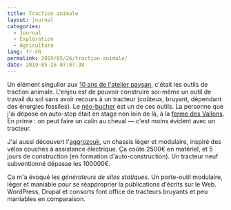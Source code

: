 ```yaml
---
title: Traction animale
layout: journal
categories:
  - Journal
  - Exploration
  - Agriculture
lang: fr-FR
permalink: 2019/05/26/traction-animale/
date: 2019-05-26 07:07:38
---
```


Un élément singulier aux [10 ans de l'atelier paysan](/2019/05/26/10ans-atelier-paysan/), c'était les outils de traction animale. L'enjeu est de pouvoir construire soi-même un outil de travail du sol sans avoir recours à un tracteur (coûteux, bruyant, dépendant des énergies fossiles). Le [néo-bucher](https://www.latelierpaysan.org/Neo-Bucher) est un de ces outils. La personne que j'ai déposé en auto-stop était en stage non loin de là, à la [ferme des Vallons](http://hippotese.free.fr/blog/index.php/tag/Nicolas%20Koziel). En prime : on peut faire un calin au cheval — c'est moins évident avec un tracteur.

J'ai aussi découvert l'[aggrozouk](https://www.latelierpaysan.org/Aggrozouk), un chassis léger et modulaire, inspiré des vélos couchés à assistance électrique. Ça coûte 2500€ en matériel, et 5 jours de construction (en formation d'auto-construction). Un tracteur neuf subventionné dépasse les 100000€.

Ça m'a évoqué les _générateurs de sites statiques_. Un porte-outil modulaire, léger et maniable pour se réapproprier la publications d'écrits sur le Web. WordPress, Drupal et consorts font office de tracteurs bruyants et peu maniables en comparaison. 